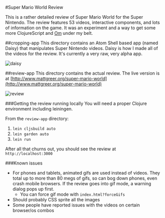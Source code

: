 #Super Mario World Review

This is a rather detailed review of Super Mario World for the Super Nintendo. The review features 53 videos, interactive components, and lots of information on the game. It was an experiment and a way to get some more ClojureScript and [Om](https://github.com/swannodette/om) under my belt.

##cropping-app
This directory contains an Atom Shell based app (named Daisy) that manipulates Super Nintendo videos. Daisy is how I made all of the videos for the review. It's currently a very raw, very alpha app.

![daisy](https://raw.githubusercontent.com/city41/mario-review/master/daisy.png)

##review-app
This directory contains the actual review. The live version is at [http://www.mattgreer.org/super-mario-world](http://www.mattgreer.org/super-mario-world)

![review](https://raw.githubusercontent.com/city41/mario-review/master/screenshot.png)

###Getting the review running locally
You will need a proper Clojure environment including leiningen.

From the `review-app` directory:

1. `lein cljsbuild auto`
2. `lein garden auto`
3. `lein run`

After all that churns out, you should see the review at `http://localhost:3000`


###Known issues

* For phones and tablets, animated gifs are used instead of videos. They total up to more than 80 megs of gifs, so can bog down phones, even crash mobile browsers. If the review goes into gif mode, a warning dialog pops up first.
  * You can force gif mode with `index.html?forceGifs`
* Should probably CSS sprite all the images
* Some people have reported issues with the videos on certain browser/os combos
